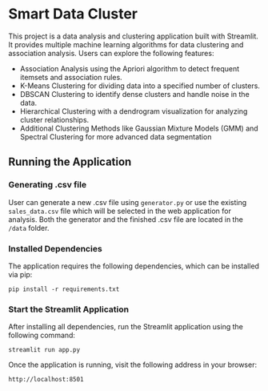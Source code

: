 # Smart Data Cluster

This project is a data analysis and clustering application built with Streamlit. It provides multiple machine learning algorithms for data clustering and association analysis. Users can explore the following features:

* Association Analysis using the Apriori algorithm to detect frequent itemsets and association rules.
* K-Means Clustering for dividing data into a specified number of clusters.
* DBSCAN Clustering to identify dense clusters and handle noise in the data.
* Hierarchical Clustering with a dendrogram visualization for analyzing cluster relationships.
* Additional Clustering Methods like Gaussian Mixture Models (GMM) and Spectral Clustering for more advanced data segmentation


## Running the Application

### Generating .csv file
User can generate a new .csv file using `generator.py` or use the existing `sales_data.csv` file which will be selected in the web application for analysis.
Both the generator and the finished .csv file are located in the `/data` folder.

### Installed Dependencies
The application requires the following dependencies, which can be installed via pip: <br>
``` 
pip install -r requirements.txt
```

### Start the Streamlit Application

After installing all dependencies, run the Streamlit application using the following command:

```
streamlit run app.py
```
Once the application is running, visit the following address in your browser:
```
http://localhost:8501
```

